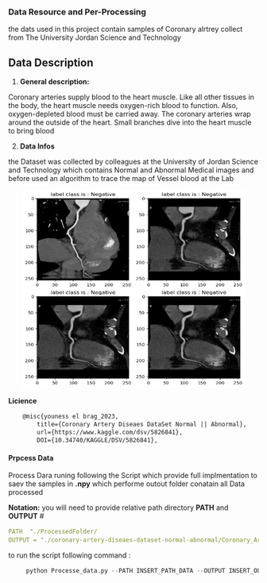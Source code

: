 ### Data Resource and Per-Processing 

the dats used in this project contain samples of Coronary alrtrey collect from 
The University Jordan Science and Technology 

## Data Description 

1. **General description:** 

Coronary arteries supply blood to the heart muscle. Like all other tissues in the body, the heart muscle needs oxygen-rich blood to function. Also, oxygen-depleted blood must be carried away. The coronary arteries wrap around the outside of the heart. Small branches dive into the heart muscle to bring blood

2. **Data Infos** 

the Dataset was collected by colleagues at the University of Jordan Science and Technology which contains Normal and Abnormal Medical images and before used an algorithm to trace the map of Vessel blood at the Lab

<div align="center">
    <img src="samples/__results___23_0.png" width="450" height="400" />
</div>

**Licience** 

```
    @misc{youness el brag_2023,
        title={Coronary Artery Diseaes DataSet Normal || Abnormal},
        url={https://www.kaggle.com/dsv/5826841},
        DOI={10.34740/KAGGLE/DSV/5826841},

```

#### Prpcess Data

Process Dara runing following the Script which provide full implmentation to saev the samples in **.npy** which performe outout folder conatain all Data processed 

**Notation:** you will need to provide relative path directory **PATH** and **OUTPUT** #

```YAML
PATH  "./ProcessedFolder/
OUTPUT = "./coronary-artery-diseaes-dataset-normal-abnormal/Coronary_Artery/Dataset"
```



to run the script following command :

```python
     python Processe_data.py --PATH INSERT_PATH_DATA --OUTPUT INSERT_OUTPUT_FOLDER
```     



